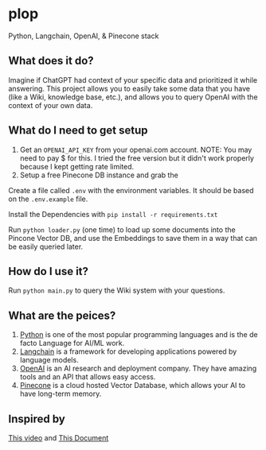 # plop
Python, Langchain, OpenAI, &amp; Pinecone stack

## What does it do?

Imagine if ChatGPT had context of your specific data and prioritized it while answering.
This project allows you to easily take some data that you have (like a Wiki, knowledge base, etc.), and allows you to query OpenAI with the context of your own data.

## What do I need to get setup

1. Get an `OPENAI_API_KEY` from your openai.com account. NOTE: You may need to pay $ for this. I tried the free version but it didn't work properly because I kept getting rate limited.
2. Setup a free Pinecone DB instance and grab the 

Create a file called `.env` with the environment variables. It should be based on the `.env.example` file.

Install the Dependencies with `pip install -r requirements.txt`

Run `python loader.py` (one time) to load up some documents into the Pincone Vector DB, and use the Embeddings to save them in a way that can be easily queried later.

## How do I use it?

Run `python main.py` to query the Wiki system with your questions.

## What are the peices?

1. [Python](https://www.python.org/) is one of the most popular programming languages and is the de facto Language for AI/ML work.
2. [Langchain](https://python.langchain.com/en/latest/index.html) is a framework for developing applications powered by language models.
3. [OpenAI](https://openai.com/) is an AI research and deployment company. They have amazing tools and an API that allows easy access.
4. [Pinecone](https://www.pinecone.io/) is a cloud hosted Vector Database, which allows your AI to have long-term memory.

## Inspired by

[This video](https://www.youtube.com/watch?v=h0DHDp1FbmQ) and [This Document](https://python.langchain.com/en/latest/use_cases/question_answering.html)
